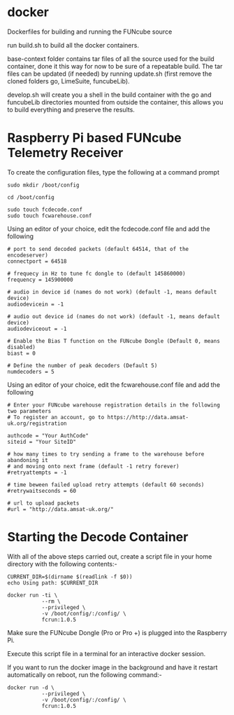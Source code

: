 # docker
Dockerfiles for building and running the FUNcube source

run build.sh to build all the docker containers.

base-context folder contains tar files of all the source used for the build container, done it this way for now to be sure of a repeatable build. The tar files can be updated (if needed) by running update.sh (first remove the cloned folders go, LimeSuite, funcubeLib).

develop.sh will create you a shell in the build container with the go and funcubeLib directories mounted from outside the container, this allows you to build everything and preserve the results.

# **Raspberry Pi based FUNcube Telemetry Receiver**



To create the configuration files, type the following at a command prompt

	sudo mkdir /boot/config

	cd /boot/config

	sudo touch fcdecode.conf
	sudo touch fcwarehouse.conf

Using an editor of your choice, edit the fcdecode.conf file and add the following

    # port to send decoded packets (default 64514, that of the encodeserver)
    connectport = 64518
    
    # frequecy in Hz to tune fc dongle to (default 145860000)
    frequency = 145900000
    
    # audio in device id (names do not work) (default -1, means default device)
    audiodevicein = -1
    
    # audio out device id (names do not work) (default -1, means default device)
    audiodeviceout = -1

	# Enable the Bias T function on the FUNcube Dongle (Default 0, means disabled)
	biast = 0

	# Define the number of peak decoders (Default 5)
	numdecoders = 5


Using an editor of your choice, edit the fcwarehouse.conf file and add the following

	# Enter your FUNcube warehouse registration details in the following two parameters
	# To register an account, go to https://http://data.amsat-uk.org/registration

	authcode = "Your AuthCode"
	siteid = "Your SiteID"
	
	# how many times to try sending a frame to the warehouse before abandoning it 
	# and moving onto next frame (default -1 retry forever)
	#retryattempts = -1
	
	# time beween failed upload retry attempts (default 60 seconds)
	#retrywaitseconds = 60
	
	# url to upload packets
	#url = "http://data.amsat-uk.org/"


# Starting the Decode Container #

With all of the above steps carried out, create a script file in your home directory with the following contents:-

	CURRENT_DIR=$(dirname $(readlink -f $0))
	echo Using path: $CURRENT_DIR
	
	docker run -ti \
	           --rm \
	           --privileged \
	           -v /boot/config/:/config/ \
	           fcrun:1.0.5

Make sure the FUNcube Dongle (Pro or Pro +) is plugged into the Raspberry Pi.


Execute this script file in a terminal for an interactive docker session.

If you want to run the docker image in the background and have it restart automatically on reboot, run the following command:-
	
	docker run -d \
	           --privileged \
	           -v /boot/config/:/config/ \
	           fcrun:1.0.5

